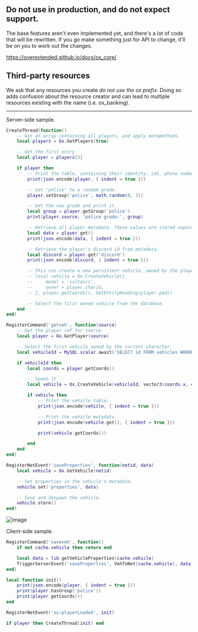 ## Do not use in production, and do not expect support.

The base features aren't even implemented yet, and there's a lot of code that will be rewritten.
If you go make something just for API to change, it'll be on you to work out the changes.

https://overextended.github.io/docs/ox_core/

## Third-party resources

We ask that any resources you create _do not use the ox prefix_.
Doing so adds confusion about the resource creator and can lead to multiple resources existing with the name (i.e. ox_banking).

---

Server-side sample.

```lua
CreateThread(function()
    -- Get an array containing all players, and apply metamethods.
    local players = Ox.GetPlayers(true)

    -- Get the first entry
    local player = players[1]

    if player then
        -- Print the table, containing their identity, ids, phone number, etc.
        print(json.encode(player, { indent = true }))

        -- Set 'police' to a random grade.
        player.setGroup('police', math.random(0, 3))

        -- Get the new grade and print it.
        local group = player.getGroup('police')
        print(player.source, 'police grade:', group)

        -- Retrieve all player metadata. These values are stored separately from the standard 'player' table.
        local data = player.get()
        print(json.encode(data, { indent = true }))

        -- Retrieve the player's discord id from metadata.
        local discord = player.get('discord')
        print(json.encode(discord, { indent = true }))

        -- This can create a new persistent vehicle, owned by the player.
        -- local vehicle = Ox.CreateVehicle({
        --     model = 'sultanrs',
        --     owner = player.charid,
        -- }, player.getCoords(), GetEntityHeading(player.ped))

        -- Select the first owned vehicle from the database.
    end
end)

RegisterCommand('getveh', function(source)
	-- Get the player ref for source.
    local player = Ox.GetPlayer(source)

	-- Select the first vehicle owned by the current character.
    local vehicleId = MySQL.scalar.await('SELECT id FROM vehicles WHERE owner = ? LIMIT 1', { player.charid })

    if vehicleId then
        local coords = player.getCoords()

        -- Spawn it
        local vehicle = Ox.CreateVehicle(vehicleId, vector3(coords.x, coords.y + 3.0, coords.z + 1.0), GetEntityHeading(player.ped))

        if vehicle then
            -- Print the vehicle table.
            print(json.encode(vehicle, { indent = true }))

            -- Print the vehicle metadata.
            print(json.encode(vehicle.get(), { indent = true }))

            print(vehicle.getCoords())

        end
    end
end)

RegisterNetEvent('saveProperties', function(netid, data)
    local vehicle = Ox.GetVehicle(netid)

	-- Set properties in the vehicle's metadata.
    vehicle.set('properties', data)

	-- Save and despawn the vehicle.
    vehicle.store()
end)

```

![image](https://user-images.githubusercontent.com/65407488/174664196-181ffe51-a21f-40c2-9ffa-7d582f7de876.png)

Client-side sample.

```lua
RegisterCommand('saveveh', function()
    if not cache.vehicle then return end

	local data = lib.getVehicleProperties(cache.vehicle)
	TriggerServerEvent('saveProperties', VehToNet(cache.vehicle), data)
end)

local function init()
    print(json.encode(player, { indent = true }))
    print(player.hasGroup('police'))
    print(player.getCoords())
end

RegisterNetEvent('ox:playerLoaded', init)

if player then CreateThread(init) end
```
